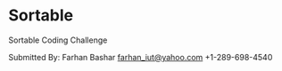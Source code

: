 # Sortable
Sortable Coding Challenge

Submitted By:
Farhan Bashar
farhan_iut@yahoo.com
+1-289-698-4540
